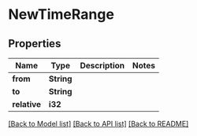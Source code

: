 # NewTimeRange

## Properties

Name | Type | Description | Notes
------------ | ------------- | ------------- | -------------
**from** | **String** |  | 
**to** | **String** |  | 
**relative** | **i32** |  | 

[[Back to Model list]](../README.md#documentation-for-models) [[Back to API list]](../README.md#documentation-for-api-endpoints) [[Back to README]](../README.md)


